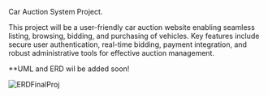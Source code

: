 Car Auction System Project.

This project will be a user-friendly car auction website enabling seamless listing, browsing,
bidding, and purchasing of vehicles. Key features include secure user authentication,
real-time bidding, payment integration, and robust administrative tools for effective
auction management.


**UML and ERD wil be added soon!

![ERDFinalProj](https://github.com/AEIN2010/carAuctionProject/assets/97475507/6c0bf74d-8409-45a4-9f60-6f8c1e191067)

